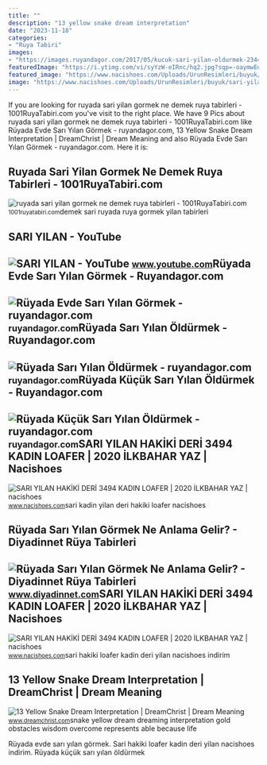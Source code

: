 ```yaml
---
title: ""
description: "13 yellow snake dream interpretation"
date: "2023-11-18"
categories:
- "Ruya Tabiri"
images:
- "https://images.ruyandagor.com/2017/05/kucuk-sari-yilan-oldurmek-2344.jpg"
featuredImage: "https://i.ytimg.com/vi/syYzW-eIRnc/hq2.jpg?sqp=-oaymwEoCOADEOgC8quKqQMcGADwAQH4Ad4EgAK4CIoCDAgAEAEYFSATKH8wDw==&amp;rs=AOn4CLC4tn6G7ZabJlrYqPdKkSHlqIcNsg"
featured_image: "https://www.nacishoes.com/Uploads/UrunResimleri/buyuk/sari-yilan-hakiki-deri-3494-kadin-loafer-c3e3.jpg"
image: "https://www.nacishoes.com/Uploads/UrunResimleri/buyuk/sari-yilan-hakiki-deri-3494-kadin-loafer-ea16.jpg"
---
```


If you are looking for ruyada sari yilan gormek ne demek ruya tabirleri - 1001RuyaTabiri.com you've visit to the right place. We have 9 Pics about ruyada sari yilan gormek ne demek ruya tabirleri - 1001RuyaTabiri.com like Rüyada Evde Sarı Yılan Görmek - ruyandagor.com, 13 Yellow Snake Dream Interpretation | DreamChrist | Dream Meaning and also Rüyada Evde Sarı Yılan Görmek - ruyandagor.com. Here it is:

Ruyada Sari Yilan Gormek Ne Demek Ruya Tabirleri - 1001RuyaTabiri.com
---------------------------------------------------------------------

 ![ruyada sari yilan gormek ne demek ruya tabirleri - 1001RuyaTabiri.com](https://1001ruyatabiri.com/wp-content/uploads/2017/11/ruyada-sari-yilan-gormek-ne-demek-ruya-tabirleri.jpg) <small>1001ruyatabiri.com</small>demek sari ruyada ruya gormek yilan tabirleri

SARI YILAN - YouTube
--------------------

 ![SARI YILAN - YouTube](https://i.ytimg.com/vi/syYzW-eIRnc/hq2.jpg?sqp=-oaymwEoCOADEOgC8quKqQMcGADwAQH4Ad4EgAK4CIoCDAgAEAEYFSATKH8wDw==&rs=AOn4CLC4tn6G7ZabJlrYqPdKkSHlqIcNsg) <small>www.youtube.com</small>Rüyada Evde Sarı Yılan Görmek - Ruyandagor.com
----------------------------------------------

 ![Rüyada Evde Sarı Yılan Görmek - ruyandagor.com](https://images.ruyandagor.com/2017/04/evde-sari-yilan-gormek-2208.jpg) <small>ruyandagor.com</small>Rüyada Sarı Yılan Öldürmek - Ruyandagor.com
-------------------------------------------

 ![Rüyada Sarı Yılan Öldürmek - ruyandagor.com](https://images.ruyandagor.com/2017/04/sari-yilan-oldurmek-1905.jpg) <small>ruyandagor.com</small>Rüyada Küçük Sarı Yılan Öldürmek - Ruyandagor.com
-------------------------------------------------

 ![Rüyada Küçük Sarı Yılan Öldürmek - ruyandagor.com](https://images.ruyandagor.com/2017/05/kucuk-sari-yilan-oldurmek-2344.jpg) <small>ruyandagor.com</small>SARI YILAN HAKİKİ DERİ 3494 KADIN LOAFER | 2020 İLKBAHAR YAZ | Nacishoes
------------------------------------------------------------------------

 ![SARI YILAN HAKİKİ DERİ 3494 KADIN LOAFER | 2020 İLKBAHAR YAZ | nacishoes](https://www.nacishoes.com/Uploads/UrunResimleri/buyuk/sari-yilan-hakiki-deri-3494-kadin-loafer-ea16.jpg) <small>www.nacishoes.com</small>sari kadin yilan deri hakiki loafer nacishoes

Rüyada Sarı Yılan Görmek Ne Anlama Gelir? - Diyadinnet Rüya Tabirleri
---------------------------------------------------------------------

 ![Rüyada Sarı Yılan Görmek Ne Anlama Gelir? - Diyadinnet Rüya Tabirleri](https://www.diyadinnet.com/d/ruya/ruyada-sari-yilan-gormek-ne-anlama-gelir-10284.jpg) <small>www.diyadinnet.com</small>SARI YILAN HAKİKİ DERİ 3494 KADIN LOAFER | 2020 İLKBAHAR YAZ | Nacishoes
------------------------------------------------------------------------

 ![SARI YILAN HAKİKİ DERİ 3494 KADIN LOAFER | 2020 İLKBAHAR YAZ | nacishoes](https://www.nacishoes.com/Uploads/UrunResimleri/buyuk/sari-yilan-hakiki-deri-3494-kadin-loafer-c3e3.jpg) <small>www.nacishoes.com</small>sari hakiki loafer kadin deri yilan nacishoes indirim

13 Yellow Snake Dream Interpretation | DreamChrist | Dream Meaning
------------------------------------------------------------------

 ![13 Yellow Snake Dream Interpretation | DreamChrist | Dream Meaning](https://www.dreamchrist.com/wp-content/uploads/2020/02/yellow_snake_1581506589-1024x682.jpg) <small>www.dreamchrist.com</small>snake yellow dream dreaming interpretation gold obstacles wisdom overcome represents able because life

Rüyada evde sarı yılan görmek. Sari hakiki loafer kadin deri yilan nacishoes indirim. Rüyada küçük sarı yılan öldürmek
